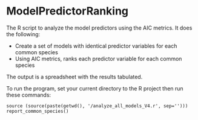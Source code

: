 # ModelPredictorRanking
The R script to analyze the model predictors using the AIC metrics. It does the following:

*  Create a set of models with identical predictor variables for each common species
*  Using AIC metrics, ranks each predictor variable for each common species

The output is a spreadsheet with the results tabulated.

To run the program, set your current directory to the R project then run these commands:
````
source (source(paste(getwd(), '/analyze_all_models_V4.r', sep='')))
report_common_species()
````
